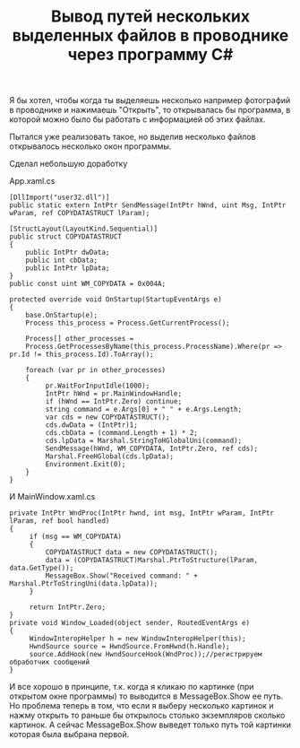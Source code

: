 ﻿---
title: "Вывод путей нескольких выделенных файлов в проводнике через программу C#"
se.owner.user_id: 309995
se.owner.display_name: "Павел Ериков"
se.owner.link: "https://ru.stackoverflow.com/users/309995/%d0%9f%d0%b0%d0%b2%d0%b5%d0%bb-%d0%95%d1%80%d0%b8%d0%ba%d0%be%d0%b2"
se.link: "https://ru.stackoverflow.com/questions/937449/%d0%92%d1%8b%d0%b2%d0%be%d0%b4-%d0%bf%d1%83%d1%82%d0%b5%d0%b9-%d0%bd%d0%b5%d1%81%d0%ba%d0%be%d0%bb%d1%8c%d0%ba%d0%b8%d1%85-%d0%b2%d1%8b%d0%b4%d0%b5%d0%bb%d0%b5%d0%bd%d0%bd%d1%8b%d1%85-%d1%84%d0%b0%d0%b9%d0%bb%d0%be%d0%b2-%d0%b2-%d0%bf%d1%80%d0%be%d0%b2%d0%be%d0%b4%d0%bd%d0%b8%d0%ba%d0%b5-%d1%87%d0%b5%d1%80%d0%b5%d0%b7-%d0%bf%d1%80%d0%be%d0%b3%d1%80%d0%b0%d0%bc%d0%bc%d1%83-c"
se.question_id: 937449
se.post_type: question
se.score: 1
---
<p>Я бы хотел, чтобы когда ты выделяешь несколько например фотографий в проводнике и нажимаешь "Открыть", то открывалась бы программа, в которой можно было бы работать с информацией об этих файлах.</p>

<p>Пытался уже реализовать такое, но выделив несколько файлов открывалось несколько окон программы.</p>

<p>Сделал небольшую доработку </p>

<p>App.xaml.cs</p>

<pre><code>[DllImport("user32.dll")]
public static extern IntPtr SendMessage(IntPtr hWnd, uint Msg, IntPtr wParam, ref COPYDATASTRUCT lParam);

[StructLayout(LayoutKind.Sequential)]
public struct COPYDATASTRUCT
{
    public IntPtr dwData;
    public int cbData;
    public IntPtr lpData;
}
public const uint WM_COPYDATA = 0x004A;

protected override void OnStartup(StartupEventArgs e)
{
    base.OnStartup(e);
    Process this_process = Process.GetCurrentProcess();

    Process[] other_processes =
    Process.GetProcessesByName(this_process.ProcessName).Where(pr =&gt; pr.Id != this_process.Id).ToArray();

    foreach (var pr in other_processes)
    {
         pr.WaitForInputIdle(1000);
         IntPtr hWnd = pr.MainWindowHandle;
         if (hWnd == IntPtr.Zero) continue;
         string command = e.Args[0] + " " + e.Args.Length;
         var cds = new COPYDATASTRUCT();
         cds.dwData = (IntPtr)1;
         cds.cbData = (command.Length + 1) * 2;
         cds.lpData = Marshal.StringToHGlobalUni(command);
         SendMessage(hWnd, WM_COPYDATA, IntPtr.Zero, ref cds);
         Marshal.FreeHGlobal(cds.lpData);
         Environment.Exit(0);
    }
}    
</code></pre>

<p>И MainWindow.xaml.cs</p>

<pre><code>private IntPtr WndProc(IntPtr hwnd, int msg, IntPtr wParam, IntPtr lParam, ref bool handled)
{
     if (msg == WM_COPYDATA)
     {
         COPYDATASTRUCT data = new COPYDATASTRUCT();
         data = (COPYDATASTRUCT)Marshal.PtrToStructure(lParam, data.GetType());
         MessageBox.Show("Received command: " + Marshal.PtrToStringUni(data.lpData));
     }

     return IntPtr.Zero;
}
private void Window_Loaded(object sender, RoutedEventArgs e)
{
     WindowInteropHelper h = new WindowInteropHelper(this);
     HwndSource source = HwndSource.FromHwnd(h.Handle);
     source.AddHook(new HwndSourceHook(WndProc));//регистрируем обработчик сообщений      
}
</code></pre>

<p>И все хорошо в принципе, т.к. когда я кликаю по картинке (при открытом окне программы) то выводится в MessageBox.Show ее путь. Но проблема теперь в том, что если я выберу несколько картинок и нажму открыть то раньше бы открылось столько экземпляров сколько картинок. А сейчас MessageBox.Show выведет только путь той картинки которая была выбрана первой.</p>
